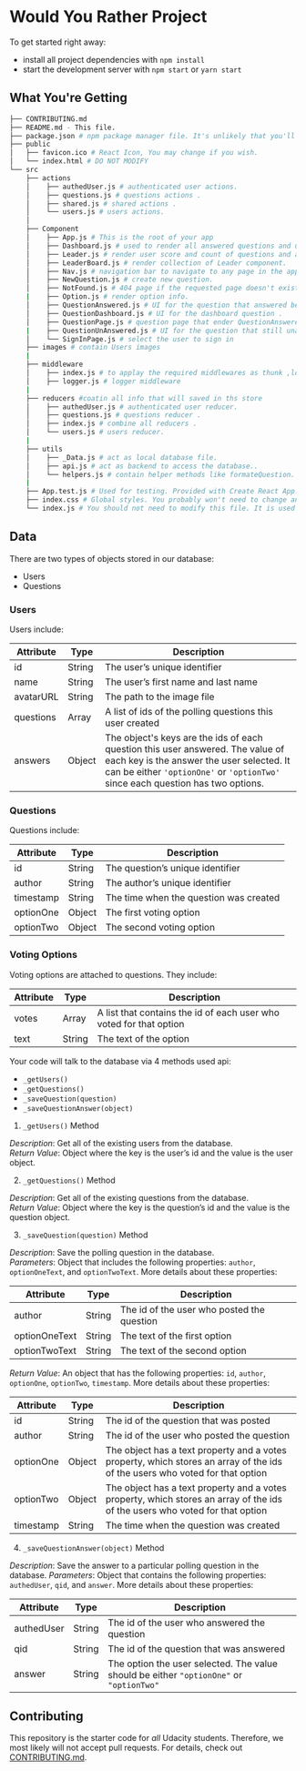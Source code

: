 # Would You Rather Project

To get started right away:

* install all project dependencies with `npm install`
* start the development server with `npm start` or `yarn start`

## What You're Getting
```bash
├── CONTRIBUTING.md
├── README.md - This file.
├── package.json # npm package manager file. It's unlikely that you'll need to modify this.
├── public
│   ├── favicon.ico # React Icon, You may change if you wish.
│   └── index.html # DO NOT MODIFY
└── src
    ├── actions
    │    ├── authedUser.js # authenticated user actions.
    │    ├── questions.js # questions actions .
    │    ├── shared.js # shared actions .
    │    └── users.js # users actions.
    │    
    ├── Component
    │    ├── App.js # This is the root of your app
    │    ├── Dashboard.js # used to render all answered questions and un answered questions.
    │    ├── Leader.js # render user score and count of questions and answers
    │    ├── LeaderBoard.js # render collection of Leader component.
    │    ├── Nav.js # navigation bar to navigate to any page in the application.
    │    ├── NewQuestion.js # create new question.
    │    ├── NotFound.js # 404 page if the requested page doesn't exist
    |    ├── Option.js # render option info.
    │    ├── QuestionAnswered.js # UI for the question that answered before.
    │    ├── QuestionDashboard.js # UI for the dashboard question .
    │    ├── QuestionPage.js # question page that ender QuestionAnswered UI or QuestionUnAnswered UI
    |    ├── QuestionUnAnswered.js # UI for the question that still unanswered. 
    │    └── SignInPage.js # select the user to sign in
    ├── images # contain Users images
    |
    ├── middleware
    │    ├── index.js # to applay the required middlewares as thunk ,logger
    │    ├── logger.js # logger middleware
    |
    ├── reducers #coatin all info that will saved in ths store
    │    ├── authedUser.js # authenticated user reducer.
    │    ├── questions.js # questions reducer .
    │    ├── index.js # combine all reducers .
    │    └── users.js # users reducer.
    |
    ├── utils 
    │    ├── _Data.js # act as local database file.
    │    ├── api.js # act as backend to access the database..
    │    └── helpers.js # contain helper methods like formateQuestion.
    |
    ├── App.test.js # Used for testing. Provided with Create React App. Testing is encouraged, but not required.
    ├── index.css # Global styles. You probably won't need to change anything here.
    └── index.js # You should not need to modify this file. It is used for DOM rendering only.
```
## Data

There are two types of objects stored in our database:

* Users
* Questions

### Users

Users include:

| Attribute    | Type             | Description           |
|-----------------|------------------|-------------------         |
| id                 | String           | The user’s unique identifier |
| name          | String           | The user’s first name  and last name     |
| avatarURL  | String           | The path to the image file |
| questions | Array | A list of ids of the polling questions this user created|
| answers      | Object         |  The object's keys are the ids of each question this user answered. The value of each key is the answer the user selected. It can be either `'optionOne'` or `'optionTwo'` since each question has two options.

### Questions

Questions include:

| Attribute | Type | Description |
|-----------------|------------------|-------------------|
| id                  | String | The question’s unique identifier |
| author        | String | The author’s unique identifier |
| timestamp | String | The time when the question was created|
| optionOne | Object | The first voting option|
| optionTwo | Object | The second voting option|

### Voting Options

Voting options are attached to questions. They include:

| Attribute | Type | Description |
|-----------------|------------------|-------------------|
| votes             | Array | A list that contains the id of each user who voted for that option|
| text                | String | The text of the option |

Your code will talk to the database via 4 methods used api:

* `_getUsers()`
* `_getQuestions()`
* `_saveQuestion(question)`
* `_saveQuestionAnswer(object)`

1) `_getUsers()` Method

*Description*: Get all of the existing users from the database.  
*Return Value*: Object where the key is the user’s id and the value is the user object.

2) `_getQuestions()` Method

*Description*: Get all of the existing questions from the database.  
*Return Value*: Object where the key is the question’s id and the value is the question object.

3) `_saveQuestion(question)` Method

*Description*: Save the polling question in the database.  
*Parameters*:  Object that includes the following properties: `author`, `optionOneText`, and `optionTwoText`. More details about these properties:

| Attribute | Type | Description |
|-----------------|------------------|-------------------|
| author | String | The id of the user who posted the question|
| optionOneText| String | The text of the first option |
| optionTwoText | String | The text of the second option |

*Return Value*:  An object that has the following properties: `id`, `author`, `optionOne`, `optionTwo`, `timestamp`. More details about these properties:

| Attribute | Type | Description |
|-----------------|------------------|-------------------|
| id | String | The id of the question that was posted|
| author | String | The id of the user who posted the question|
| optionOne | Object | The object has a text property and a votes property, which stores an array of the ids of the users who voted for that option|
| optionTwo | Object | The object has a text property and a votes property, which stores an array of the ids of the users who voted for that option|
|timestamp|String | The time when the question was created|

4) `_saveQuestionAnswer(object)` Method

*Description*: Save the answer to a particular polling question in the database.
*Parameters*: Object that contains the following properties: `authedUser`, `qid`, and `answer`. More details about these properties:

| Attribute | Type | Description |
|-----------------|------------------|-------------------|
| authedUser | String | The id of the user who answered the question|
| qid | String | The id of the question that was answered|
| answer | String | The option the user selected. The value should be either `"optionOne"` or `"optionTwo"`|

## Contributing

This repository is the starter code for *all* Udacity students. Therefore, we most likely will not accept pull requests. For details, check out [CONTRIBUTING.md](https://github.com/udacity/reactnd-project-would-you-rather-starter/blob/master/CONTRIBUTING.md).
